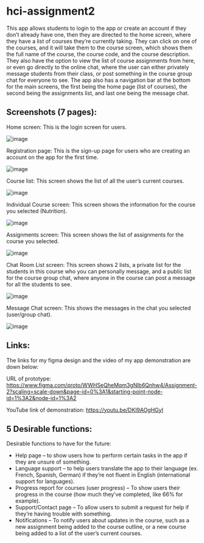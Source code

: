 # hci-assignment2

This app allows students to login to the app or create an account if they don’t already have one, then they are directed to the home screen, where they have a list of courses they’re currently taking. They can click on one of the courses, and it will take them to the course screen, which shows them the full name of the course, the course code, and the course description. They also have the option to view the list of course assignments from here, or even go directly to the online chat, where the user can either privately message students from their class, or post something in the course group chat for everyone to see. The app also has a navigation bar at the bottom for the main screens, the first being the home page (list of courses), the second being the assignments list, and last one being the message chat.

## Screenshots (7 pages):

Home screen: This is the login screen for users.

![image](https://user-images.githubusercontent.com/46930158/219995236-34aa5b92-e948-4c26-bedb-b669b683ce26.png)

Registration page: This is the sign-up page for users who are creating an account on the app for the first time.

![image](https://user-images.githubusercontent.com/46930158/219995284-d7c9539c-94e6-46ac-8458-d5ba98cc8ea3.png)

Course list: This screen shows the list of all the user’s current courses.

![image](https://user-images.githubusercontent.com/46930158/219995338-70214619-9642-450e-9277-ffa6e1c55f0a.png)

Individual Course screen: This screen shows the information for the course you selected (Nutrition).

![image](https://user-images.githubusercontent.com/46930158/219995381-54540501-1a78-4ba1-9f69-96a5349a80b3.png)

Assignments screen: This screen shows the list of assignments for the course you selected.

![image](https://user-images.githubusercontent.com/46930158/219995422-539f2722-6679-4c0e-9b0b-9ef4149f2962.png)

Chat Room List screen: This screen shows 2 lists, a private list for the students in this course who you can personally message, and a public list for the course group chat, where anyone in the course can post a message for all the students to see.

![image](https://user-images.githubusercontent.com/46930158/219995465-d6d2db55-31cc-474e-9acc-2e2eafa1cfe1.png)

Message Chat screen: This shows the messages in the chat you selected (user/group chat).

![image](https://user-images.githubusercontent.com/46930158/219995543-3046abe5-4fe6-4cbe-950d-ec9ef73fffb7.png)



## Links:
The links for my figma design and the video of my app demonstration are down below:

URL of prototype: https://www.figma.com/proto/WWHSeQheMqm3gNlb6Qnhw4/Assignment-2?scaling=scale-down&page-id=0%3A1&starting-point-node-id=1%3A2&node-id=1%3A2

YouTube link of demonstration: https://youtu.be/DKl9AOgHGyI



## 5 Desirable functions:
Desirable functions to have for the future:
- Help page – to show users how to perform certain tasks in the app if they are unsure of something.
- Language support – to help users translate the app to their language (ex. French, Spanish, German) if they’re not fluent in English (international support for languages).
- Progress report for courses (user progress) – To show users their progress in the course (how much they’ve completed, like 66% for example).
- Support/Contact page – To allow users to submit a request for help if they’re having trouble with something.
- Notifications – To notify users about updates in the course, such as a new assignment being added to the course outline, or a new course being added to a list of the user’s current courses.
